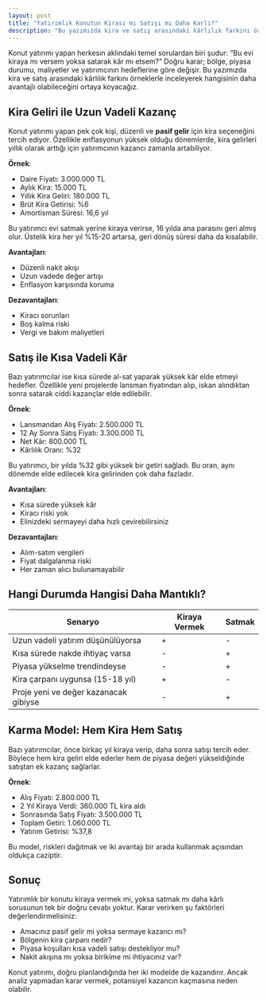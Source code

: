 ```yaml
---
layout: post
title: "Yatırımlık Konutun Kirası mı Satışı mı Daha Karlı?"
description: "Bu yazımızda kira ve satış arasındaki kârlılık farkını örneklerle inceleyerek hangisinin daha avantajlı olabileceğini ortaya koyacağız."
---
```


Konut yatırımı yapan herkesin aklındaki temel sorulardan biri şudur: “Bu evi kiraya mı versem yoksa satarak kâr mı etsem?” Doğru karar; bölge, piyasa durumu, maliyetler ve yatırımcının hedeflerine göre değişir. Bu yazımızda kira ve satış arasındaki kârlılık farkını örneklerle inceleyerek hangisinin daha avantajlı olabileceğini ortaya koyacağız.

## Kira Geliri ile Uzun Vadeli Kazanç

Konut yatırımı yapan pek çok kişi, düzenli ve **pasif gelir** için kira seçeneğini tercih ediyor. Özellikle enflasyonun yüksek olduğu dönemlerde, kira gelirleri yıllık olarak arttığı için yatırımcının kazancı zamanla artabiliyor.

**Örnek**:

- Daire Fiyatı: 3.000.000 TL
- Aylık Kira: 15.000 TL
- Yıllık Kira Geliri: 180.000 TL
- Brüt Kira Getirisi: %6
- Amortisman Süresi: 16,6 yıl

Bu yatırımcı evi satmak yerine kiraya verirse, 16 yılda ana parasını geri almış olur. Üstelik kira her yıl %15-20 artarsa, geri dönüş süresi daha da kısalabilir.

**Avantajları**:

- Düzenli nakit akışı
- Uzun vadede değer artışı
- Enflasyon karşısında koruma

**Dezavantajları**:

- Kiracı sorunları
- Boş kalma riski
- Vergi ve bakım maliyetleri

## Satış ile Kısa Vadeli Kâr

Bazı yatırımcılar ise kısa sürede al-sat yaparak yüksek kâr elde etmeyi hedefler. Özellikle yeni projelerde lansman fiyatından alıp, iskan alındıktan sonra satarak ciddi kazançlar elde edilebilir.

**Örnek**:

- Lansmandan Alış Fiyatı: 2.500.000 TL
- 12 Ay Sonra Satış Fiyatı: 3.300.000 TL
- Net Kâr: 800.000 TL
- Kârlılık Oranı: %32

Bu yatırımcı, bir yılda %32 gibi yüksek bir getiri sağladı. Bu oran, aynı dönemde elde edilecek kira gelirinden çok daha fazladır.

**Avantajları**:

- Kısa sürede yüksek kâr
- Kiracı riski yok
- Elinizdeki sermayeyi daha hızlı çevirebilirsiniz

**Dezavantajları**:

- Alım-satım vergileri
- Fiyat dalgalanma riski
- Her zaman alıcı bulunamayabilir

## Hangi Durumda Hangisi Daha Mantıklı?

| Senaryo                               | Kiraya Vermek | Satmak |
| ------------------------------------- | ------------- | ------ |
| Uzun vadeli yatırım düşünülüyorsa     | +             | -      |
| Kısa sürede nakde ihtiyaç varsa       | -             | +      |
| Piyasa yükselme trendindeyse          | -             | +      |
| Kira çarpanı uygunsa (15-18 yıl)      | +             | -      |
| Proje yeni ve değer kazanacak gibiyse | -             | +      |

## Karma Model: Hem Kira Hem Satış

Bazı yatırımcılar, önce birkaç yıl kiraya verip, daha sonra satışı tercih eder. Böylece hem kira geliri elde ederler hem de piyasa değeri yükseldiğinde satıştan ek kazanç sağlarlar.

**Örnek**:

- Alış Fiyatı: 2.800.000 TL
- 2 Yıl Kiraya Verdi: 360.000 TL kira aldı
- Sonrasında Satış Fiyatı: 3.500.000 TL
- Toplam Getiri: 1.060.000 TL
- Yatırım Getirisi: %37,8

Bu model, riskleri dağıtmak ve iki avantajı bir arada kullanmak açısından oldukça caziptir.

## Sonuç

Yatırımlık bir konutu kiraya vermek mi, yoksa satmak mı daha kârlı sorusunun tek bir doğru cevabı yoktur. Karar verirken şu faktörleri değerlendirmelisiniz:

- Amacınız pasif gelir mi yoksa sermaye kazancı mı?
- Bölgenin kira çarpanı nedir?
- Piyasa koşulları kısa vadeli satışı destekliyor mu?
- Nakit akışına mı yoksa birikime mi ihtiyacınız var?

Konut yatırımı, doğru planlandığında her iki modelde de kazandırır. Ancak analiz yapmadan karar vermek, potansiyel kazancın kaçmasına neden olabilir.